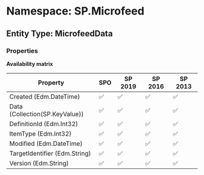 # Namespace: SP.Microfeed

## Entity Type: MicrofeedData

### Properties

**Availability matrix**

Property | SPO | SP 2019 | SP 2016 | SP 2013
----------|-----|---------|---------|--------
Created (Edm.DateTime) | ✅ | ✅ | ✅ | ✅
Data (Collection(SP.KeyValue)) | ✅ | ✅ | ✅ | ✅
DefinitionId (Edm.Int32) | ✅ | ✅ | ✅ | ✅
ItemType (Edm.Int32) | ✅ | ✅ | ✅ | ✅
Modified (Edm.DateTime) | ✅ | ✅ | ✅ | ✅
TargetIdentifier (Edm.String) | ✅ | ✅ | ✅ | ✅
Version (Edm.String) | ✅ | ✅ | ✅ | ✅

